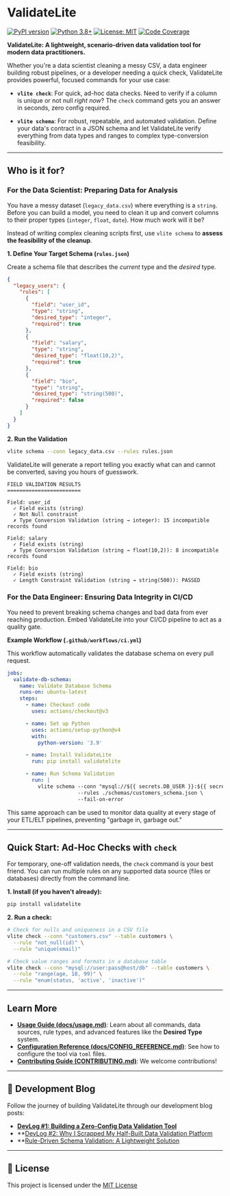 # ValidateLite

[![PyPI version](https://badge.fury.io/py/validatelite.svg)](https://badge.fury.io/py/validatelite)
[![Python 3.8+](https://img.shields.io/badge/python-3.8+-blue.svg)](https://www.python.org/downloads/)
[![License: MIT](https://img.shields.io/badge/License-MIT-yellow.svg)](https://opensource.org/licenses/MIT)
[![Code Coverage](https://img.shields.io/badge/coverage-80%25-green.svg)](https://github.com/litedatum/validatelite)

**ValidateLite: A lightweight, scenario-driven data validation tool for modern data practitioners.**

Whether you're a data scientist cleaning a messy CSV, a data engineer building robust pipelines, or a developer needing a quick check, ValidateLite provides powerful, focused commands for your use case:

*   **`vlite check`**: For quick, ad-hoc data checks. Need to verify if a column is unique or not null *right now*? The `check` command gets you an answer in seconds, zero config required.

*   **`vlite schema`**: For robust, repeatable, and automated validation. Define your data's contract in a JSON schema and let ValidateLite verify everything from data types and ranges to complex type-conversion feasibility.

---

## Who is it for?

### For the Data Scientist: Preparing Data for Analysis

You have a messy dataset (`legacy_data.csv`) where everything is a `string`. Before you can build a model, you need to clean it up and convert columns to their proper types (`integer`, `float`, `date`). How much work will it be?

Instead of writing complex cleaning scripts first, use `vlite schema` to **assess the feasibility of the cleanup**.

**1. Define Your Target Schema (`rules.json`)**

Create a schema file that describes the *current* type and the *desired* type.

```json
{
  "legacy_users": {
    "rules": [
      {
        "field": "user_id",
        "type": "string",
        "desired_type": "integer",
        "required": true
      },
      {
        "field": "salary",
        "type": "string",
        "desired_type": "float(10,2)",
        "required": true
      },
      {
        "field": "bio",
        "type": "string",
        "desired_type": "string(500)",
        "required": false
      }
    ]
  }
}
```

**2. Run the Validation**

```bash
vlite schema --conn legacy_data.csv --rules rules.json
```

ValidateLite will generate a report telling you exactly what can and cannot be converted, saving you hours of guesswork.

```
FIELD VALIDATION RESULTS
========================

Field: user_id
  ✓ Field exists (string)
  ✓ Not Null constraint
  ✗ Type Conversion Validation (string → integer): 15 incompatible records found

Field: salary
  ✓ Field exists (string)
  ✗ Type Conversion Validation (string → float(10,2)): 8 incompatible records found

Field: bio
  ✓ Field exists (string)
  ✓ Length Constraint Validation (string → string(500)): PASSED
```

### For the Data Engineer: Ensuring Data Integrity in CI/CD

You need to prevent breaking schema changes and bad data from ever reaching production. Embed ValidateLite into your CI/CD pipeline to act as a quality gate.

**Example Workflow (`.github/workflows/ci.yml`)**

This workflow automatically validates the database schema on every pull request.

```yaml
jobs:
  validate-db-schema:
    name: Validate Database Schema
    runs-on: ubuntu-latest
    steps:
      - name: Checkout code
        uses: actions/checkout@v3

      - name: Set up Python
        uses: actions/setup-python@v4
        with:
          python-version: '3.9'

      - name: Install ValidateLite
        run: pip install validatelite

      - name: Run Schema Validation
        run: |
          vlite schema --conn "mysql://${{ secrets.DB_USER }}:${{ secrets.DB_PASS }}@${{ secrets.DB_HOST }}/sales" \
                       --rules ./schemas/customers_schema.json \
                       --fail-on-error
```
This same approach can be used to monitor data quality at every stage of your ETL/ELT pipelines, preventing "garbage in, garbage out."

---

## Quick Start: Ad-Hoc Checks with `check`

For temporary, one-off validation needs, the `check` command is your best friend. You can run multiple rules on any supported data source (files or databases) directly from the command line.

**1. Install (if you haven't already):**
```bash
pip install validatelite
```

**2. Run a check:**

```bash
# Check for nulls and uniqueness in a CSV file
vlite check --conn "customers.csv" --table customers \
  --rule "not_null(id)" \
  --rule "unique(email)"

# Check value ranges and formats in a database table
vlite check --conn "mysql://user:pass@host/db" --table customers \
  --rule "range(age, 18, 99)" \
  --rule "enum(status, 'active', 'inactive')"
```

---

## Learn More

- **[Usage Guide (docs/usage.md)](docs/usage.md)**: Learn about all commands, data sources, rule types, and advanced features like the **Desired Type** system.
- **[Configuration Reference (docs/CONFIG_REFERENCE.md)](docs/CONFIG_REFERENCE.md)**: See how to configure the tool via `toml` files.
- **[Contributing Guide (CONTRIBUTING.md)](CONTRIBUTING.md)**: We welcome contributions!

---

## 📝 Development Blog

Follow the journey of building ValidateLite through our development blog posts:

- **[DevLog #1: Building a Zero-Config Data Validation Tool](https://blog.litedatum.com/posts/Devlog01-data-validation-tool/)**
- **[DevLog #2: Why I Scrapped My Half-Built Data Validation Platform](https://blog.litedatum.com/posts/Devlog02-Rethinking-My-Data-Validation-Tool/)
- **[Rule-Driven Schema Validation: A Lightweight Solution](https://blog.litedatum.com/posts/Rule-Driven-Schema-Validation/)

---

## 📄 License

This project is licensed under the [MIT License](LICENSE)
